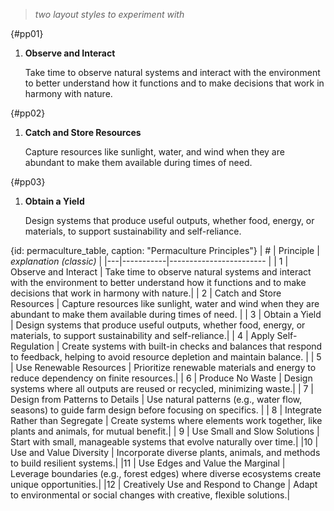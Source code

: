 > *two layout styles to experiment with*

{#pp01}
1. **Observe and Interact**

   Take time to observe natural systems and interact with the environment to better understand how it functions and to make decisions that work in harmony with nature.

{#pp02}
1. **Catch and Store Resources**

   Capture resources like sunlight, water, and wind when they are abundant to make them available during times of need.

{#pp03}
1. **Obtain a Yield**

   Design systems that produce useful outputs, whether food, energy, or materials, to support sustainability and self-reliance.


{id: permaculture_table, caption: "Permaculture Principles"}
| # | Principle | *explanation (classic)* |
|---|-----------|------------------------ |
| 1 | Observe and Interact | Take time to observe natural systems and interact with the environment to better understand how it functions and to make decisions that work in harmony with nature.|
|  2 | Catch and Store Resources | Capture resources like sunlight, water and wind when they are abundant to make them available during times of need. |
| 3 | Obtain a Yield | Design systems that produce useful outputs, whether food, energy, or materials, to support sustainability and self-reliance.|
| 4 | Apply Self-Regulation | Create systems with built-in checks and balances that respond to feedback, helping to avoid resource depletion and maintain balance. |
| 5 | Use Renewable Resources | Prioritize renewable materials and energy to reduce dependency on finite resources.|
| 6 | Produce No Waste | Design systems where all outputs are reused or recycled, minimizing waste.| 
| 7 | Design from Patterns to Details | Use natural patterns (e.g., water flow, seasons) to guide farm design before focusing on specifics. |
| 8 | Integrate Rather than Segregate | Create systems where elements work together, like plants and animals, for mutual benefit.|
| 9 | Use Small and Slow Solutions | Start with small, manageable systems that evolve naturally over time.|
|10 | Use and Value Diversity | Incorporate diverse plants, animals, and methods to build resilient systems.|
|11 | Use Edges and Value the Marginal | Leverage boundaries (e.g., forest edges) where diverse ecosystems create unique opportunities.|
|12 | Creatively Use and Respond to Change | Adapt to environmental or social changes with creative, flexible solutions.|
